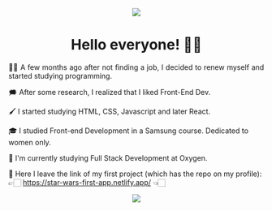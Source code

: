 
<p align="center"> <img src='https://user-images.githubusercontent.com/75947904/165151558-ad5b2ec5-d372-44f1-b34b-9d56cdcb9dc6.png' /> </p>


 <h1 align="center"><b>Hello everyone! </b>👋🏻</h1>

<p align="justify">
👶🏻 A few months ago after not finding a job, I decided to renew myself and started studying programming.

🗯️ After some research, I realized that I liked Front-End Dev. 

🖌️ I started studying HTML, CSS, Javascript and later React.
  
🎓 I studied Front-end Development in a Samsung course. Dedicated to women only.

📝 I'm currently studying Full Stack Development at Oxygen.

📌 Here I leave the link of my first project (which has the repo on my profile): 👉🏻 https://star-wars-first-app.netlify.app/ 👈🏻 </p>


<p align="center"> <img src='https://user-images.githubusercontent.com/75947904/165148296-831ae0e3-3a7a-499e-917d-5ffb7bde38f3.png' /> </p>






